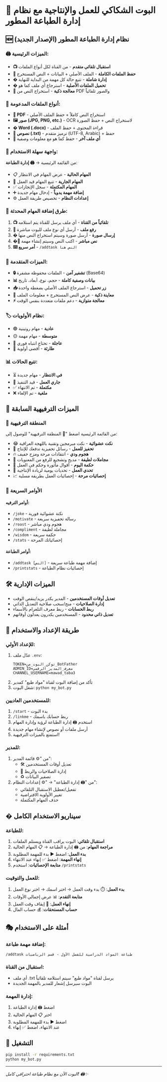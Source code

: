 # 🤖 البوت الشكاكي للعمل والإنتاجية مع نظام إدارة الطباعة المطور

## 🆕 نظام إدارة الطباعة المطور (الإصدار الجديد)

### 🖨️ الميزات الرئيسية:

- **📺 استقبال تلقائي متقدم** - من القناة لكل أنواع الملفات
- **💾 حفظ الملفات الكاملة** - الملف الأصلي + البيانات + النص المستخرج
- **� إدارة شاملة** - تتبع حالة كل مهمة من البداية للنهاية
- **� تحميل الملفات الأصلية** - استرجاع أي ملف كما هو
- **🤖 معالجة ذكية** - استخراج النص من PDF والصور تلقائياً

### 📁 أنواع الملفات المدعومة:

- **📄 PDF** - استخراج النص كاملاً + حفظ الملف الأصلي
- **🖼️ صور (JPG, PNG, etc.)** - OCR لاستخراج النص + حفظ الصورة
- **� Word (.docx)** - قراءة المحتوى + حفظ الملف
- **📄 نصوص (.txt)** - ترميز متقدم (UTF-8, Arabic) + حفظ
- **📁 أي ملف آخر** - حفظ كما هو مع معلومات وصفية

### 📱 واجهة سهلة الاستخدام:

من القائمة الرئيسية → **🖨️ إدارة الطباعة**:

- 📋 **المهام الحالية** - عرض المهام في الانتظار
- 🔄 **المهام الجارية** - تتبع المهام قيد العمل
- ✅ **المهام المكتملة** - سجل الإنجازات
- ➕ **إضافة مهمة يدوياً** - إدخال مهام جديدة
- ⚙️ **إعدادات النظام** - تخصيص طريقة العمل

### 🚀 طرق إضافة المهام المحدثة:

1. **📺 تلقائياً من القناة** - أي ملف يرسل للقناة يتم استلامه
2. **📁 رفع ملف** - أرسل أي نوع ملف للبوت مباشرة
3. **�️ إرسال صورة** - أرسل صورة وسيتم استخراج النص منها
4. **�💬 نص مباشر** - اكتب النص وسيتم إنشاء مهمة
5. **⌨️ أمر سريع** - `/addtask النص هنا`

### 💎 الميزات المتقدمة:

- **🔒 تشفير آمن** - الملفات محفوظة مشفرة (Base64)
- **📊 بيانات وصفية كاملة** - حجم، نوع، أبعاد، تاريخ
- **📥 زر تحميل** - استرجاع الملف الأصلي بضغطة واحدة
- **🎯 معاينة ذكية** - عرض النص المستخرج + معلومات الملف
- **⚡ معالجة متوازية** - دعم ملفات متعددة بنفس الوقت

### 🏷️ نظام الأولويات:

- 🟢 **عادية** - مهام روتينية
- 🟡 **متوسطة** - مهام مهمة
- 🔴 **عاجلة** - تحتاج انتباه فوري
- 🚨 **طارئة** - أقصى أولوية

### 📊 تتبع الحالات:

- ⏳ **في الانتظار** - مهام جديدة
- 🔄 **جاري العمل** - قيد التنفيذ
- ✅ **مكتملة** - تم الانتهاء
- ❌ **ملغية** - تم الإلغاء

## 🎉 الميزات الترفيهية السابقة

### 🎪 المنطقة الترفيهية

من القائمة الرئيسية اضغط "🎪 المنطقة الترفيهية" للوصول إلى:

- 😂 **نكت عشوائية** - نكت مبرمجين وتقنية باللهجة العراقية
- 💪 **تحفيز للعمل** - رسائل تحفيزية تدفعك للإنتاج
- 🔥 **هجوم ودي** - انتقادات مرحة ومزح خفيف
- 🌟 **مجاملات لطيفة** - مديح وتشجيع للرفع من المعنويات
- 🧠 **حكمة اليوم** - أقوال مأثورة وحكم في العمل
- 🎯 **تحدي العمل** - تحديات يومية لزيادة الإنتاجية
- 📈 **إحصائيات مرحة** - إحصائيات العمل بطريقة مسلية

### 🚀 الأوامر السريعة

#### أوامر الترفيه:

- `/joke` - نكتة عشوائية فورية
- `/motivate` - رسالة تحفيزية سريعة
- `/roast` - هجوم ودي مباشر
- `/compliment` - مجاملة لطيفة
- `/wisdom` - حكمة سريعة
- `/stats` - إحصائياتك المرحة

#### أوامر الطباعة:

- `/addtask [النص]` - إضافة مهمة طباعة سريعة
- `/printstats` - إحصائيات نظام الطباعة

## 🛠️ الميزات الإدارية

- **تعديل أوقات المستخدمين** - المدير يكدر يزيد/ينقص الوقت
- **إدارة الصلاحيات** - منح/سحب صلاحية التعديل الذاتي
- **ربط الحسابات** - ربط معرف التلغرام بالأسماء
- **تعديل ذاتي محدود** - المستخدمين يكدرون يعدلون أوقاتهم

## 🔧 طريقة الإعداد والاستخدام

### للإعداد الأولي:

1. عدّل ملف `.env`:
   ```
   TOKEN=توكن_البوت_من_BotFather
   ADMIN_ID=معرف_المدير_الرقمي
   CHANNEL_USERNAME=mawad_taba3
   ```
2. تأكد من إضافة البوت لقناة "مواد طبع" كمدير
3. شغل البوت: `python my_bot.py`

### للمستخدمين العاديين:

1. `/start` - بدء البوت
2. `/linkme` - ربط حسابك باسمك
3. استخدم 🖨️ إدارة الطباعة لرؤية وإدارة المهام
4. أرسل ملفات أو نصوص لإنشاء مهام جديدة
5. استمتع بالميزات الترفيهية!

### للمدير:

1. من "⚙️ قائمة المدير":
   - 🛠️ تعديل أوقات المستخدمين
   - 🔐 إدارة الصلاحيات والربط
   - ♻️ تصفير البيانات
2. من "🖨️ إدارة الطباعة" → "⚙️ إعدادات النظام":
   - تفعيل/تعطيل الاستقبال التلقائي
   - تغيير الأولوية الافتراضية
   - حذف المهام المكتملة

## � سيناريو الاستخدام الكامل

### للطباعة:

1. **استقبال تلقائي**: البوت يراقب القناة ويستلم الملفات
2. **مراجعة المهام**: من 🖨️ إدارة الطباعة → 📋 المهام الحالية
3. **بدء العمل**: اضغط ▶️ بدء للمهمة المطلوبة
4. **إنهاء المهمة**: اضغط ✅ إنهاء عند الانتهاء
5. **متابعة الإحصائيات**: استخدم `/printstats`

### للعمل والتوقيت:

1. **بدء العمل**: ⏱️ بدء وقت العمل → اختر اسمك → اختر نوع العمل
2. **متابعة التقدم**: 📊 عرض إجمالي الأوقات
3. **إنهاء العمل**: 🛑 إيقاف وقت العمل
4. **حساب المستحقات**: 💰 حساب المال

## 🎭 أمثلة على الاستخدام

### إضافة مهمة طباعة:

```
/addtask طباعة المواد الدراسية للفصل الأول - قسم الرياضيات
```

### استقبال من القناة:

- أي ملف .txt يرسل لقناة "مواد طبع" سيتم استلامه تلقائياً
- البوت سيرسل إشعار للمدير بالمهمة الجديدة

### إدارة المهمة:

1. اضغط 🖨️ إدارة الطباعة
2. اختر 📋 المهام الحالية
3. اضغط ▶️ بدء للمهمة المطلوبة
4. عند الانتهاء، اضغط ✅ إنهاء

## 🚀 التشغيل

```bash
pip install -r requirements.txt
python my_bot.py
```

---

_البوت الآن مع نظام طباعة احترافي كامل! 🖨️✨_
